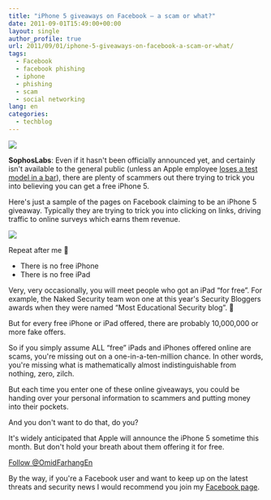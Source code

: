 ```yaml
---
title: "iPhone 5 giveaways on Facebook – a scam or what?"
date: 2011-09-01T15:49:00+00:00
layout: single
author_profile: true
url: 2011/09/01/iphone-5-giveaways-on-facebook-a-scam-or-what/
tags:
  - Facebook
  - facebook phishing
  - iphone
  - phishing
  - scam
  - social networking
lang: en
categories: 
  - techblog
---
```

[![](http://4.bp.blogspot.com/-7TxybyMwwbs/Tl-h05g4gQI/AAAAAAAAEA8/EgIYiOF1mMA/s1600/iphone-5-170.jpg)](http://4.bp.blogspot.com/-7TxybyMwwbs/Tl-h05g4gQI/AAAAAAAAEA8/EgIYiOF1mMA/s1600/iphone-5-170.jpg)

**SophosLabs**: Even if it hasn't been officially announced yet, and certainly isn't available to the general public (unless an Apple employee [loses a test model in a bar](http://www.guardian.co.uk/technology/2011/sep/01/apple-staffer-loses-iphone)), there are plenty of scammers out there trying to trick you into believing you can get a free iPhone 5.

Here's just a sample of the pages on Facebook claiming to be an iPhone 5 giveaway. Typically they are trying to trick you into clicking on links, driving traffic to online surveys which earns them revenue.

[![](http://2.bp.blogspot.com/-j75mLIWv_3E/Tl-iCmoHzII/AAAAAAAAEBA/kQZ5Jsp2B0s/s1600/iphone-5-giveaway.jpg)](http://2.bp.blogspot.com/-j75mLIWv_3E/Tl-iCmoHzII/AAAAAAAAEBA/kQZ5Jsp2B0s/s1600/iphone-5-giveaway.jpg)

  
Repeat after me 🙂

*   There is no free iPhone 
*   There is no free iPad 

Very, very occasionally, you will meet people who got an iPad “for free”. For example, the Naked Security team won one at this year's Security Bloggers awards when they were named “Most Educational Security blog”. 🙂

But for every free iPhone or iPad offered, there are probably 10,000,000 or more fake offers.

So if you simply assume ALL “free” iPads and iPhones offered online are scams, you're missing out on a one-in-a-ten-million chance. In other words, you're missing what is mathematically almost indistinguishable from nothing, zero, zilch.

But each time you enter one of these online giveaways, you could be handing over your personal information to scammers and putting money into their pockets.

And you don't want to do that, do you?

It's widely anticipated that Apple will announce the iPhone 5 sometime this month. But don't hold your breath about them offering it for free.

[Follow @OmidFarhangEn](https://twitter.com/OmidFarhangEn)

By the way, if you're a Facebook user and want to keep up on the latest threats and security news I would recommend you join my [Facebook page](https://www.facebook.com/omidsnetwork).